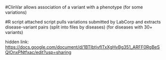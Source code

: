 #ClinVar
allows association of a variant with a phenotype (for some variations)

#R script
attached script pulls variations submitted by LabCorp and extracts disease-variant pairs (split into files by diseases)
(for diseases with 30+ variants)


hidden link: https://docs.google.com/document/d/1BTIbtjyflTxXgHvBg351_ARFF0RgBeSQIOnxPNtfxac/edit?usp=sharing
